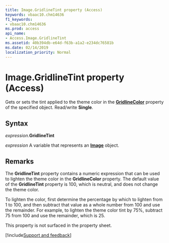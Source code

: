 ```yaml
---
title: Image.GridlineTint property (Access)
keywords: vbaac10.chm14636
f1_keywords:
- vbaac10.chm14636
ms.prod: access
api_name:
- Access.Image.GridlineTint
ms.assetid: 40b394db-e64d-f63b-a1a2-e234dc76581b
ms.date: 02/14/2019
localization_priority: Normal
---
```



# Image.GridlineTint property (Access)

Gets or sets the tint applied to the theme color in the **[GridlineColor](access.Image.gridlinecolor.md)** property of the specified object. Read/write **Single**.


## Syntax

_expression_.**GridlineTint**

_expression_ A variable that represents an **[Image](Access.Image.md)** object.


## Remarks

The **GridlineTint** property contains a numeric expression that can be used to lighten the theme color in the **GridlineColor** property. The default value of the **GridlineTint** property is 100, which is neutral, and does not change the theme color. 

To lighten the color, first determine the percentage by which to lighten from 1 to 100, and then subtract that value as a whole number from 100 and use the remainder. For example, to lighten the theme color tint by 75%, subtract 75 from 100 and use the remainder, which is 25.

This property is not surfaced in the property sheet.




[!include[Support and feedback](~/includes/feedback-boilerplate.md)]